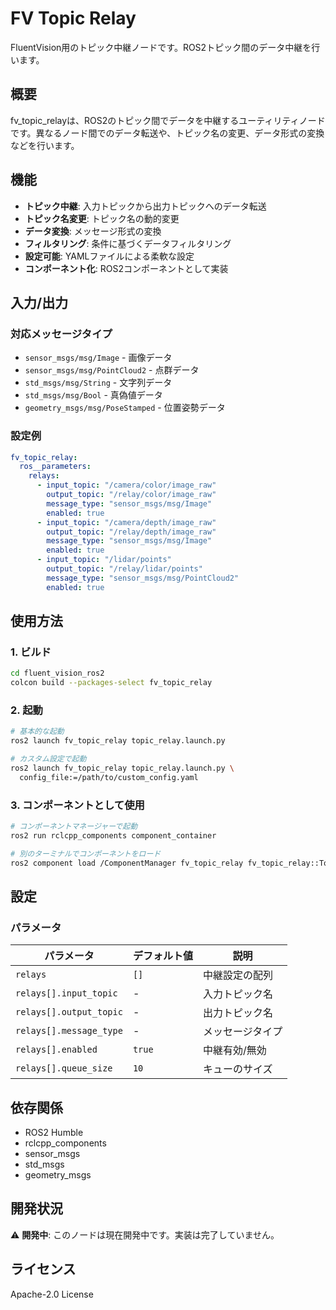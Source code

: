 # FV Topic Relay

FluentVision用のトピック中継ノードです。ROS2トピック間のデータ中継を行います。

## 概要

fv_topic_relayは、ROS2のトピック間でデータを中継するユーティリティノードです。異なるノード間でのデータ転送や、トピック名の変更、データ形式の変換などを行います。

## 機能

- **トピック中継**: 入力トピックから出力トピックへのデータ転送
- **トピック名変更**: トピック名の動的変更
- **データ変換**: メッセージ形式の変換
- **フィルタリング**: 条件に基づくデータフィルタリング
- **設定可能**: YAMLファイルによる柔軟な設定
- **コンポーネント化**: ROS2コンポーネントとして実装

## 入力/出力

### 対応メッセージタイプ

- `sensor_msgs/msg/Image` - 画像データ
- `sensor_msgs/msg/PointCloud2` - 点群データ
- `std_msgs/msg/String` - 文字列データ
- `std_msgs/msg/Bool` - 真偽値データ
- `geometry_msgs/msg/PoseStamped` - 位置姿勢データ

### 設定例

```yaml
fv_topic_relay:
  ros__parameters:
    relays:
      - input_topic: "/camera/color/image_raw"
        output_topic: "/relay/color/image_raw"
        message_type: "sensor_msgs/msg/Image"
        enabled: true
      - input_topic: "/camera/depth/image_raw"
        output_topic: "/relay/depth/image_raw"
        message_type: "sensor_msgs/msg/Image"
        enabled: true
      - input_topic: "/lidar/points"
        output_topic: "/relay/lidar/points"
        message_type: "sensor_msgs/msg/PointCloud2"
        enabled: true
```

## 使用方法

### 1. ビルド

```bash
cd fluent_vision_ros2
colcon build --packages-select fv_topic_relay
```

### 2. 起動

```bash
# 基本的な起動
ros2 launch fv_topic_relay topic_relay.launch.py

# カスタム設定で起動
ros2 launch fv_topic_relay topic_relay.launch.py \
  config_file:=/path/to/custom_config.yaml
```

### 3. コンポーネントとして使用

```bash
# コンポーネントマネージャーで起動
ros2 run rclcpp_components component_container

# 別のターミナルでコンポーネントをロード
ros2 component load /ComponentManager fv_topic_relay fv_topic_relay::TopicRelayNode
```

## 設定

### パラメータ

| パラメータ | デフォルト値 | 説明 |
|-----------|-------------|------|
| `relays` | `[]` | 中継設定の配列 |
| `relays[].input_topic` | - | 入力トピック名 |
| `relays[].output_topic` | - | 出力トピック名 |
| `relays[].message_type` | - | メッセージタイプ |
| `relays[].enabled` | `true` | 中継有効/無効 |
| `relays[].queue_size` | `10` | キューのサイズ |

## 依存関係

- ROS2 Humble
- rclcpp_components
- sensor_msgs
- std_msgs
- geometry_msgs

## 開発状況

⚠️ **開発中**: このノードは現在開発中です。実装は完了していません。

## ライセンス

Apache-2.0 License 